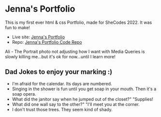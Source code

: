# Jenna's Portfolio

This is my first ever html & css Portfolio, made for SheCodes 2022. It was fun to make!

- Live site: [Jenna's Portfolio](https://djjkc.github.io/)
- Repo: [Jenna's Portfolio Code Repo](https://github.com/djjkc/djjkc.github.io)

Ali - The Portrait photo not adjusting how I want with Media Queries is slowly killing me...but it's ok for now...until I learn more!

## Dad Jokes to enjoy your marking :)

- I'm afraid for the calendar. Its days are numbered.
- Singing in the shower is fun until you get soap in your mouth. Then it's a soap opera.
- What did the janitor say when he jumped out of the closet?" "Supplies!
- What did one wall say to the other?" "I'll meet you at the corner.
- I don't trust those trees. They seem kind of shady.
